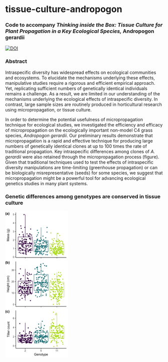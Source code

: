 # tissue-culture-andropogon
### Code to accompany *Thinking inside the Box: Tissue Culture for Plant Propagation in a Key Ecological Species,* Andropogon gerardii

[![DOI](https://zenodo.org/badge/doi/10.4236/ajps.2018.910144.svg)](https://doi.org/10.4236/ajps.2018.910144)

### Abstract  
  
Intraspecific diversity has widespread effects on ecological communities and ecosystems. To elucidate the mechanisms underlying these effects, manipulative studies require a rigorous and efficient empirical approach. Yet, replicating sufficient numbers of genetically identical individuals remains a challenge. As a result, we are limited in our understanding of the mechanisms underlying the ecological effects of intraspecific diversity. In contrast, large sample sizes are routinely produced in horticultural research using micropropagation, or tissue culture.  
  
  In order to determine the potential usefulness of micropropagation technique for ecological studies, we investigated the efficiency and efficacy of micropropagation on the ecologically important non-model C4 grass species, *Andropogon gerardii*. Our preliminary results demonstrate that micropropagation is a rapid and effective technique for producing large numbers of genetically identical clones at up to 100 times the rate of traditional propagation. Key intraspecific differences among clones of *A. gerardii* were also retained through the micropropagation process (figure). Given that traditional techniques used to test the effects of intraspecific diversity manipulations are time-limiting (greenhouse propagation) or can be biologically misrepresentative (seeds) for some species, we suggest that micropropagation might be a powerful tool for advancing ecological genetics studies in many plant systems.  
    
  ### Genetic differences among genotypes are conserved in tissue culture

<img src="https://github.com/avahoffman/tissue-culture-andropogon/blob/master/fig3.jpg" alt="Genotype differences" width="200"/>

